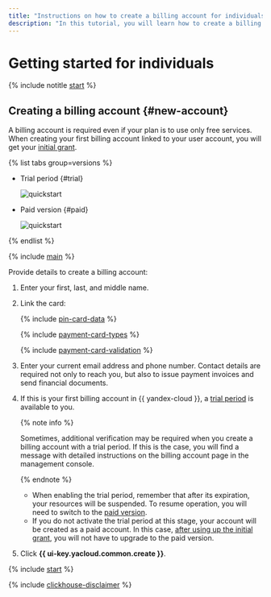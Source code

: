 ```yaml
---
title: "Instructions on how to create a billing account for individuals in {{ yandex-cloud }}"
description: "In this tutorial, you will learn how to create a billing account for an individual in {{ yandex-cloud }}. Find the answers to FAQs about a billing account and paid consumption, the initial grant, and documents."
---
```


# Getting started for individuals

{% include notitle [start](../_includes/quickstart-start.md) %}

## Creating a billing account {#new-account}

A billing account is required even if your plan is to use only free services. When creating your first billing account linked to your user account, you will get your [initial grant](../usage-grant.md).

{% list tabs group=versions %}

   - Trial period {#trial}

      ![quickstart](../../_assets/overview/individuals-trial-period.svg)

   - Paid version {#paid}

      ![quickstart](../../_assets/overview/individuals-paid-version.svg)

{% endlist %}

{% include [main](../../_includes/billing/registration-main.md) %}

Provide details to create a billing account:

1. Enter your first, last, and middle name.

1. Link the card:

   {% include [pin-card-data](../../_includes/billing/pin-card-data.md) %}

   {% include [payment-card-types](../../_includes/billing/payment-card-types.md) %}

   {% include [payment-card-validation](../../_includes/billing/payment-card-validation.md) %}

1. Enter your current email address and phone number. Contact details are required not only to reach you, but also to issue payment invoices and send financial documents.

1. If this is your first billing account in {{ yandex-cloud }}, a [trial period](../free-trial/concepts/quickstart.md) is available to you.

   {% note info %}

   Sometimes, additional verification may be required when you create a billing account with a trial period. If this is the case, you will find a message with detailed instructions on the billing account page in the management console.

   {% endnote %}

   * When enabling the trial period, remember that after its expiration, your resources will be suspended. To resume operation, you will need to switch to the [paid version](../free-trial/concepts/upgrade-to-paid.md).
   * If you do not activate the trial period at this stage, your account will be created as a paid account. In this case, [after using up the initial grant](../usage-grant.md), you will not have to upgrade to the paid version.

1. Click **{{ ui-key.yacloud.common.create }}**.

{% include [start](../_includes/quickstart-qa-whats-next.md) %}

{% include [clickhouse-disclaimer](../../_includes/clickhouse-disclaimer.md) %}